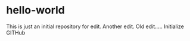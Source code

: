 # hello-world
This is just an initial repository for edit. Another edit. Old edit.....
Initialize GITHub
